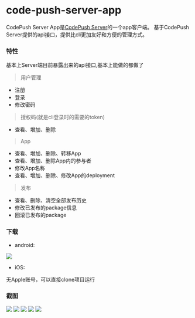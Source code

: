 # code-push-server-app

CodePush Server App是[CodePush Server](https://github.com/lisong/code-push-server)的一个app客户端。
基于CodePush Server提供的api接口，提供比cli更加友好和方便的管理方式。

### 特性
基本上Server端目前暴露出来的api接口,基本上能做的都做了

> 用户管理
   * 注册
   * 登录
   * 修改密码
   
> 授权码(就是cli登录时的需要的token)
   * 查看、增加、删除
   
> App
   * 查看、增加、删除、转移App
   * 查看、增加、删除App内的参与者
   * 修改App名称
   * 查看、增加、删除、修改App的deployment
   
> 发布
   * 查看、删除、清空全部发布历史
   * 修改已发布的package信息
   * 回滚已发布的package

### 下载

* android:  

[](http://t.cn/AiD23gE9)

![](https://tva1.sinaimg.cn/large/006tNbRwgy1g9u0oztop1j308c08cdg4.jpg)

* iOS:

无Apple账号，可以直接clone项目运行


### 截图

![](https://tva1.sinaimg.cn/large/006tNbRwgy1g9u3rfkuc0j30c00lxgmj.jpg) 
![](https://tva1.sinaimg.cn/large/006tNbRwgy1g9u3roeao1j30c00lx76d.jpg)
![](https://tva1.sinaimg.cn/large/006tNbRwgy1g9u3rua3iwj30c00lxq4g.jpg)
![](https://tva1.sinaimg.cn/large/006tNbRwgy1g9u3rzb0buj30c00lxjtp.jpg)
![](https://tva1.sinaimg.cn/large/006tNbRwgy1g9u3s3h5asj30c00lxgne.jpg)
